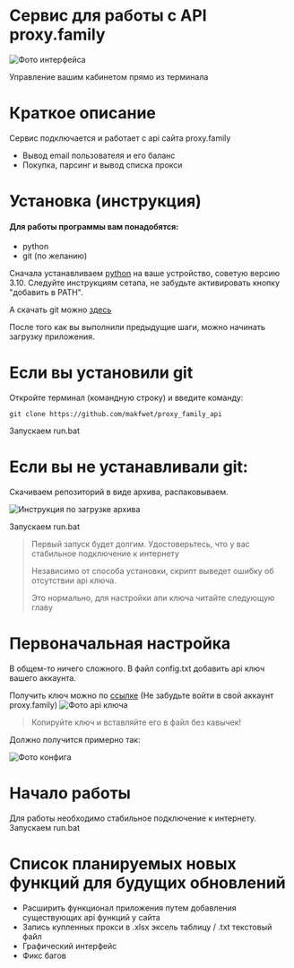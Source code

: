 # Сервис для работы с API proxy.family

![Фото интерфейса](https://private-user-images.githubusercontent.com/199893874/467579252-e51b7234-6834-464a-ae29-c530e7ca701a.jpg?jwt=eyJhbGciOiJIUzI1NiIsInR5cCI6IkpXVCJ9.eyJpc3MiOiJnaXRodWIuY29tIiwiYXVkIjoicmF3LmdpdGh1YnVzZXJjb250ZW50LmNvbSIsImtleSI6ImtleTUiLCJleHAiOjE3NTI4MjExNjYsIm5iZiI6MTc1MjgyMDg2NiwicGF0aCI6Ii8xOTk4OTM4NzQvNDY3NTc5MjUyLWU1MWI3MjM0LTY4MzQtNDY0YS1hZTI5LWM1MzBlN2NhNzAxYS5qcGc_WC1BbXotQWxnb3JpdGhtPUFXUzQtSE1BQy1TSEEyNTYmWC1BbXotQ3JlZGVudGlhbD1BS0lBVkNPRFlMU0E1M1BRSzRaQSUyRjIwMjUwNzE4JTJGdXMtZWFzdC0xJTJGczMlMkZhd3M0X3JlcXVlc3QmWC1BbXotRGF0ZT0yMDI1MDcxOFQwNjQxMDZaJlgtQW16LUV4cGlyZXM9MzAwJlgtQW16LVNpZ25hdHVyZT04OGNkNjliZGQ4ZTNkMDY4YmM3NDI5MGYxNzdiZTQwYzliOTFiYjM2YTNhY2E1ZmJjNzFmMTJmNjZmZTNlMmYzJlgtQW16LVNpZ25lZEhlYWRlcnM9aG9zdCJ9.xJeii3qG0lOztPcNY2YmCC5uIuKcQ03l77ug8bNUSHY)

Управление вашим кабинетом прямо из терминала

# Краткое описание

Сервис подключается и работает с api сайта proxy.family

- Вывод email пользователя и его баланс
- Покупка, парсинг и вывод списка прокси

# Установка (инструкция)

#### Для работы программы вам понадобятся:

- python
- git (по желанию)

Сначала устанавливаем [python](https://www.python.org/downloads/) на ваше устройство, советую версию 3.10. Следуйте инструкциям сетапа, не забудьте активировать кнопку "добавить в PATH".

А скачать git можно [здесь](https://git-scm.com/downloads)

После того как вы выполнили предыдущие шаги, можно начинать загрузку приложения.

# Если вы установили git

Откройте терминал (командную строку) и введите команду:

``
git clone https://github.com/makfwet/proxy_family_api
``

Запускаем run.bat

# Если вы не устанавливали git:

Скачиваем репозиторий в виде архива, распаковываем.

![Инструкция по загрузке архива](https://github-production-user-asset-6210df.s3.amazonaws.com/199893874/468250475-aa743af9-4a64-40c5-a8ca-50e874a3ef97.jpg?X-Amz-Algorithm=AWS4-HMAC-SHA256&X-Amz-Credential=AKIAVCODYLSA53PQK4ZA%2F20250719%2Fus-east-1%2Fs3%2Faws4_request&X-Amz-Date=20250719T032706Z&X-Amz-Expires=300&X-Amz-Signature=e474304f77ac9a4b4689922c62d650ddce7c7719357de5d68e5a20f45e9775aa&X-Amz-SignedHeaders=host)

Запускаем run.bat

>Первый запуск будет долгим. Удостоверьтесь, что у вас стабильное подключение к интернету
>
>Независимо от способа установки, скрипт выведет ошибку об отсутствии api ключа.
>
>Это нормально, для настройки апи ключа читайте следующую главу


# Первоначальная настройка

В общем-то ничего сложного. В файл config.txt добавить api ключ вашего аккаунта.

Получить ключ можно по [ссылке](https://www.proxy.family/profile/api) (Не забудьте войти в свой аккаунт proxy.family)
![Фото api ключа](https://private-user-images.githubusercontent.com/199893874/467584500-44cbcd63-9cd3-4425-9c28-51b0534c7f60.png?jwt=eyJhbGciOiJIUzI1NiIsInR5cCI6IkpXVCJ9.eyJpc3MiOiJnaXRodWIuY29tIiwiYXVkIjoicmF3LmdpdGh1YnVzZXJjb250ZW50LmNvbSIsImtleSI6ImtleTUiLCJleHAiOjE3NTI4MjExNDMsIm5iZiI6MTc1MjgyMDg0MywicGF0aCI6Ii8xOTk4OTM4NzQvNDY3NTg0NTAwLTQ0Y2JjZDYzLTljZDMtNDQyNS05YzI4LTUxYjA1MzRjN2Y2MC5wbmc_WC1BbXotQWxnb3JpdGhtPUFXUzQtSE1BQy1TSEEyNTYmWC1BbXotQ3JlZGVudGlhbD1BS0lBVkNPRFlMU0E1M1BRSzRaQSUyRjIwMjUwNzE4JTJGdXMtZWFzdC0xJTJGczMlMkZhd3M0X3JlcXVlc3QmWC1BbXotRGF0ZT0yMDI1MDcxOFQwNjQwNDNaJlgtQW16LUV4cGlyZXM9MzAwJlgtQW16LVNpZ25hdHVyZT0xNDFjMjI1MjEyNjBjZjMxOGZmNjczZTdjYzgxZjRhNDI5NDYyMzA0ZGQ3OTU1Njc0NmYzZTE3MTllN2VjM2E2JlgtQW16LVNpZ25lZEhlYWRlcnM9aG9zdCJ9.LqMqRL4GjUZzJSo-i3aeFHsnRs8_GOI2qs3dRNghbSU)

>Копируйте ключ и вставляйте его в файл без кавычек!

Должно получится примерно так:

![Фото конфига](https://private-user-images.githubusercontent.com/199893874/467832912-80e3e128-0920-47e8-b93d-b0598afa59b4.jpg?jwt=eyJhbGciOiJIUzI1NiIsInR5cCI6IkpXVCJ9.eyJpc3MiOiJnaXRodWIuY29tIiwiYXVkIjoicmF3LmdpdGh1YnVzZXJjb250ZW50LmNvbSIsImtleSI6ImtleTUiLCJleHAiOjE3NTI4MjEwOTgsIm5iZiI6MTc1MjgyMDc5OCwicGF0aCI6Ii8xOTk4OTM4NzQvNDY3ODMyOTEyLTgwZTNlMTI4LTA5MjAtNDdlOC1iOTNkLWIwNTk4YWZhNTliNC5qcGc_WC1BbXotQWxnb3JpdGhtPUFXUzQtSE1BQy1TSEEyNTYmWC1BbXotQ3JlZGVudGlhbD1BS0lBVkNPRFlMU0E1M1BRSzRaQSUyRjIwMjUwNzE4JTJGdXMtZWFzdC0xJTJGczMlMkZhd3M0X3JlcXVlc3QmWC1BbXotRGF0ZT0yMDI1MDcxOFQwNjM5NThaJlgtQW16LUV4cGlyZXM9MzAwJlgtQW16LVNpZ25hdHVyZT05OGFhMzZlNmMwYWJhN2I4M2UxZTExMDY4ZmI4ZGJkN2E4YjJhZjUxOWZiMmFhNjRiZGI3NDVmOGE3ODRkN2M4JlgtQW16LVNpZ25lZEhlYWRlcnM9aG9zdCJ9.qYJf6F2OxaF0Js2iWtFXaJQA-lSh6eZIMLsGP_3_QhU)

 

# Начало работы

Для работы необходимо стабильное подключение к интернету. Запускаем run.bat

# Список планируемых новых функций для будущих обновлений

- Расширить функционал приложения путем добавления существующих api функций у сайта
- Запись купленных прокси в .xlsx эксель таблицу / .txt текстовый файл 
- Графический интерфейс
- Фикс багов
